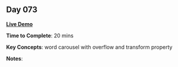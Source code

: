 ## Day 073

**<a href="https://css100.aniqa.dev#day-073">Live Demo</a>**

**Time to Complete**: 20 mins

**Key Concepts**: word carousel with overflow and transform property

**Notes**:
